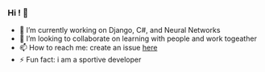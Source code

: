 ### Hi ! 👋

- 🔭 I’m currently working on Django, C#, and Neural Networks
- 👯 I’m looking to collaborate on learning with people and work togeather
- 📫 How to reach me: create an issue [here](https://github.com/Alcamoru/Alcamoru/issues)
- ⚡ Fun fact: i am a sportive developer
